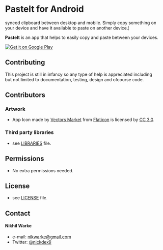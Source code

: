 PasteIt for Android
======
[](https://flattr.com/submit/auto?\user_id=nickdex&url=https://github.com/nickdex/PasteIt-Android&title=PasteIt&\description=Enjoy)

synced clipboard between desktop and mobile. Simply copy something on your device and have it available to paste on another device.)

**PasteIt** is an app that helps to easily copy and paste between your devices.

[![Get it on Google Play](https://raw.github.com/repat/README-template/master/googleplay.png)](https://play.google.com/store/apps/details?id=com.package.path)

<!-- #### Screenshot
![Screenshot Android](http://url/screenshot-appname-android.png "screenshot Android") -->

## Contributing
This project is still in infancy so any type of help is appreciated including but not limited to documentation, testing, design and ofcourse code.

## Contributors
### Artwork
* App Icon made by [Vectors Market](http://www.flaticon.com/authors/vectors-market) from [Flaticon](http://www.flaticon.com) is licensed by [CC 3.0](http://creativecommons.org/licenses/by/3.0/).

### Third party libraries
* see [LIBRARIES](https://github.com/nickdex/PasteIt-Android/blob/master/LIBRARIES.md) file.

## Permissions
* No extra permissions needed.

## License
* see [LICENSE](https://github.com/nickdex/PasteIt-Android/blob/master/LICENSE.md) file.

## Contact
#### Nikhil Warke
* e-mail: nikwarke@gmail.com
* Twitter: [@nickdex9](https://twitter.com/nickdex9)
